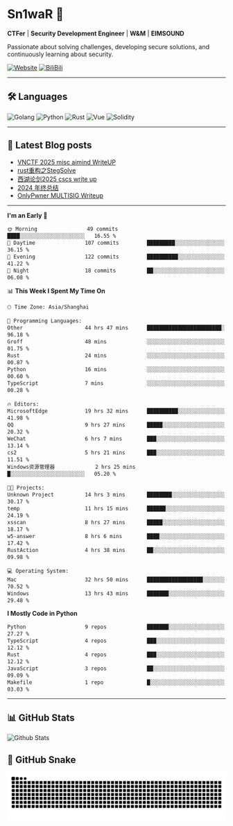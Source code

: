 # Sn1waR 👋

**CTFer** | **Security Development Engineer** | **W&M** | **EIMSOUND**

Passionate about solving challenges, developing secure solutions, and continuously learning about security.

[![Website](https://img.shields.io/website?url=https%3A%2F%2Fwww.snowywar.top)](https://www.snowywar.top) 
[![BiliBili](https://img.shields.io/badge/BiliBili-哔哩哔哩-00A1D6?style=flat&logo=bilibili&logoColor=white)](https://space.bilibili.com/8389161)  

---

## 🛠️ Languages
![Golang](https://img.shields.io/badge/-Golang-00ADD8?style=flat&logo=go&logoColor=white)
![Python](https://img.shields.io/badge/-Python-3776AB?style=flat&logo=python&logoColor=white)
![Rust](https://img.shields.io/badge/-Rust-000000?style=flat&logo=rust&logoColor=white)
![Vue](https://img.shields.io/badge/-Vue.js-4FC08D?style=flat&logo=vue.js&logoColor=white)
![Solidity](https://img.shields.io/badge/-Solidity-363636?style=flat&logo=solidity&logoColor=white)

---
## 📖 Latest Blog posts
<!-- BLOG-POST-LIST:START -->
- [VNCTF 2025 misc aimind WriteUP](https://www.snowywar.top/4546.html)
- [rust重构之StegSolve](https://www.snowywar.top/4541.html)
- [西湖论剑2025 cscs write up](https://www.snowywar.top/4527.html)
- [2024 年终总结](https://www.snowywar.top/4525.html)
- [OnlyPwner MULTISIG Writeup](https://www.snowywar.top/4507.html)
<!-- BLOG-POST-LIST:END -->
---
<!--START_SECTION:waka-->
**I'm an Early 🐤** 

```text
🌞 Morning                49 commits          ████░░░░░░░░░░░░░░░░░░░░░   16.55 % 
🌆 Daytime                107 commits         █████████░░░░░░░░░░░░░░░░   36.15 % 
🌃 Evening                122 commits         ██████████░░░░░░░░░░░░░░░   41.22 % 
🌙 Night                  18 commits          ██░░░░░░░░░░░░░░░░░░░░░░░   06.08 % 
```


📊 **This Week I Spent My Time On** 

```text
🕑︎ Time Zone: Asia/Shanghai

💬 Programming Languages: 
Other                    44 hrs 47 mins      ████████████████████████░   96.18 % 
Groff                    48 mins             ░░░░░░░░░░░░░░░░░░░░░░░░░   01.75 % 
Rust                     24 mins             ░░░░░░░░░░░░░░░░░░░░░░░░░   00.87 % 
Python                   16 mins             ░░░░░░░░░░░░░░░░░░░░░░░░░   00.60 % 
TypeScript               7 mins              ░░░░░░░░░░░░░░░░░░░░░░░░░   00.28 % 

🔥 Editors: 
MicrosoftEdge            19 hrs 32 mins      ██████████░░░░░░░░░░░░░░░   41.98 % 
QQ                       9 hrs 27 mins       █████░░░░░░░░░░░░░░░░░░░░   20.32 % 
WeChat                   6 hrs 7 mins        ███░░░░░░░░░░░░░░░░░░░░░░   13.14 % 
cs2                      5 hrs 21 mins       ███░░░░░░░░░░░░░░░░░░░░░░   11.51 % 
Windows资源管理器             2 hrs 25 mins       █░░░░░░░░░░░░░░░░░░░░░░░░   05.20 % 

🐱‍💻 Projects: 
Unknown Project          14 hrs 3 mins       ████████░░░░░░░░░░░░░░░░░   30.17 % 
temp                     11 hrs 15 mins      ██████░░░░░░░░░░░░░░░░░░░   24.19 % 
xsscan                   8 hrs 27 mins       █████░░░░░░░░░░░░░░░░░░░░   18.17 % 
w5-answer                8 hrs 6 mins        ████░░░░░░░░░░░░░░░░░░░░░   17.42 % 
RustAction               4 hrs 38 mins       ██░░░░░░░░░░░░░░░░░░░░░░░   09.98 % 

💻 Operating System: 
Mac                      32 hrs 50 mins      ██████████████████░░░░░░░   70.52 % 
Windows                  13 hrs 43 mins      ███████░░░░░░░░░░░░░░░░░░   29.48 % 
```

**I Mostly Code in Python** 

```text
Python                   9 repos             ███████░░░░░░░░░░░░░░░░░░   27.27 % 
TypeScript               4 repos             ███░░░░░░░░░░░░░░░░░░░░░░   12.12 % 
Rust                     4 repos             ███░░░░░░░░░░░░░░░░░░░░░░   12.12 % 
JavaScript               3 repos             ██░░░░░░░░░░░░░░░░░░░░░░░   09.09 % 
Makefile                 1 repo              █░░░░░░░░░░░░░░░░░░░░░░░░   03.03 % 
```




<!--END_SECTION:waka-->
---

## 📊 GitHub Stats
![Github Stats](https://github-readme-stats.vercel.app/api?username=jiayuqi7813&show_icons=true&theme=radical)

## 🐍 GitHub Snake
<picture>
  <source media="(prefers-color-scheme: dark)" srcset="https://raw.githubusercontent.com/jiayuqi7813/jiayuqi7813/output/github-contribution-grid-snake-dark.svg">
  <source media="(prefers-color-scheme: light)" srcset="https://raw.githubusercontent.com/jiayuqi7813/jiayuqi7813/output/github-contribution-grid-snake.svg">
  <img alt="github contribution grid snake animation" src="https://raw.githubusercontent.com/jiayuqi7813/jiayuqi7813/output/github-contribution-grid-snake.svg">
</picture>


